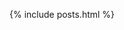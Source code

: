 <!-- ---
layout: archive
author_profile: true
permalink: /home_2
--- -->
<!-- to make it homepage remove/rename index.html and assign this file to permalink: / -->

{% include posts.html %}


 <!--  Why doesnt this foreach work? -->
 <!--  What's the difference between using .md and .html file in this case? and in general? (see another home file) -->
<!-- What's the difference between two curly braces and curly brace and percent sign tags ?
